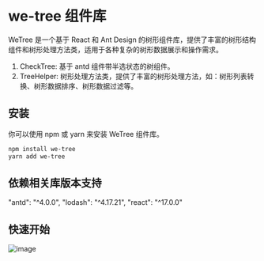 # we-tree 组件库

WeTree 是一个基于 React 和 Ant Design 的树形组件库，提供了丰富的树形结构组件和树形处理方法类，适用于各种复杂的树形数据展示和操作需求。

1. CheckTree: 基于 antd 组件带半选状态的树组件。
2. TreeHelper: 树形处理方法类，提供了丰富的树形处理方法，如：树形列表转换、树形数据排序、树形数据过滤等。

## 安装

你可以使用 npm 或 yarn 来安装 WeTree 组件库。

```bash
npm install we-tree
yarn add we-tree
```

## 依赖相关库版本支持

"antd": "^4.0.0",
"lodash": "^4.17.21",
"react": "^17.0.0"

## 快速开始

![image](https://github.com/user-attachments/assets/3e20aa14-f5d9-4535-839a-cd0c4c70f773)

